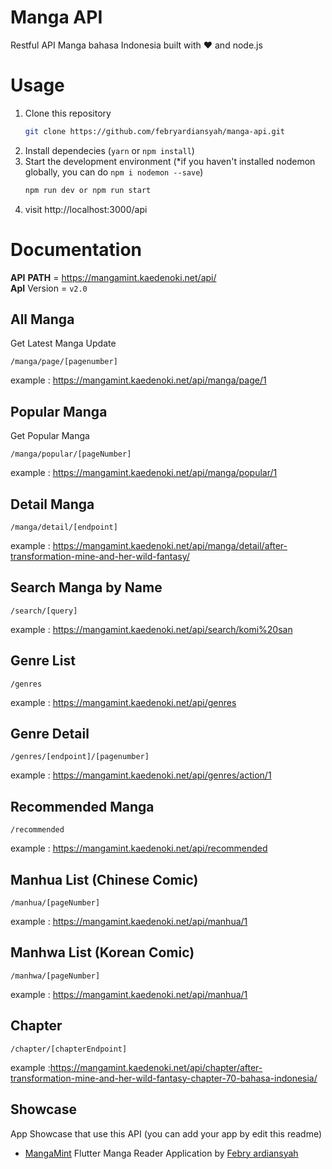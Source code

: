 # Manga API
Restful API Manga bahasa Indonesia built with ❤️ and node.js

# Usage
1. Clone this repository
    ```bash
    git clone https://github.com/febryardiansyah/manga-api.git
    ```
2. Install dependecies (`yarn` or `npm install`)
3. Start the development environment (*if you haven't installed nodemon globally, you can do `npm i nodemon --save`)
    ```bash
    npm run dev or npm run start
    ```
4. visit http://localhost:3000/api

# Documentation
__API__ __PATH__ = https://mangamint.kaedenoki.net/api/
</br>__ApI__ Version = `v2.0`

## All Manga
Get Latest Manga Update
```
/manga/page/[pagenumber]
```
example : https://mangamint.kaedenoki.net/api/manga/page/1

## Popular Manga
Get Popular Manga
```
/manga/popular/[pageNumber]
```
example : https://mangamint.kaedenoki.net/api/manga/popular/1

## Detail Manga
```
/manga/detail/[endpoint]
```
example : https://mangamint.kaedenoki.net/api/manga/detail/after-transformation-mine-and-her-wild-fantasy/

## Search Manga by Name
```
/search/[query]
```
example : https://mangamint.kaedenoki.net/api/search/komi%20san

## Genre List
```
/genres
```
example : https://mangamint.kaedenoki.net/api/genres

## Genre Detail
```
/genres/[endpoint]/[pagenumber]
```
example : https://mangamint.kaedenoki.net/api/genres/action/1

## Recommended Manga
```
/recommended
```
example : https://mangamint.kaedenoki.net/api/recommended

## Manhua List (Chinese Comic)
```
/manhua/[pageNumber]
```
example : https://mangamint.kaedenoki.net/api/manhua/1

## Manhwa List (Korean Comic)
```
/manhwa/[pageNumber]
```
example : https://mangamint.kaedenoki.net/api/manhua/1

## Chapter
```
/chapter/[chapterEndpoint]
```
example :https://mangamint.kaedenoki.net/api/chapter/after-transformation-mine-and-her-wild-fantasy-chapter-70-bahasa-indonesia/

## Showcase
App Showcase that use this API (you can add your app by edit this readme)

- [MangaMint](https://github.com/febryardiansyah/manga_mint) Flutter Manga Reader Application by [Febry ardiansyah](https://github.com/febryardiansyah)

